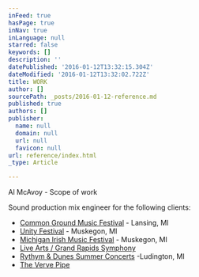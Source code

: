```yaml
---
inFeed: true
hasPage: true
inNav: true
inLanguage: null
starred: false
keywords: []
description: ''
datePublished: '2016-01-12T13:32:15.304Z'
dateModified: '2016-01-12T13:32:02.722Z'
title: WORK
author: []
sourcePath: _posts/2016-01-12-reference.md
published: true
authors: []
publisher:
  name: null
  domain: null
  url: null
  favicon: null
url: reference/index.html
_type: Article

---
```

Al McAvoy - Scope of work

Sound production mix engineer for the following clients:

* [Common Ground Music Festival][0] - Lansing, MI
* [Unity Festival][1] - Muskegon, MI
* [Michigan Irish Music Festival][2] - Muskegon, MI
* [Live Arts / Grand Rapids Symphony][3]
* [Rythym & Dunes Summer Concerts][4] -Ludington, MI
* [The Verve Pipe][5]

[0]: http://www.commongroundfest.com/
[1]: http://unitymusicfestival.com/
[2]: https://www.michiganirish.org/
[3]: http://www.grsymphony.org/live-arts
[4]: http://www.visitludington.com/stories/rhythm__dunes_summer_concert_series
[5]: http://www.thevervepipe.com/